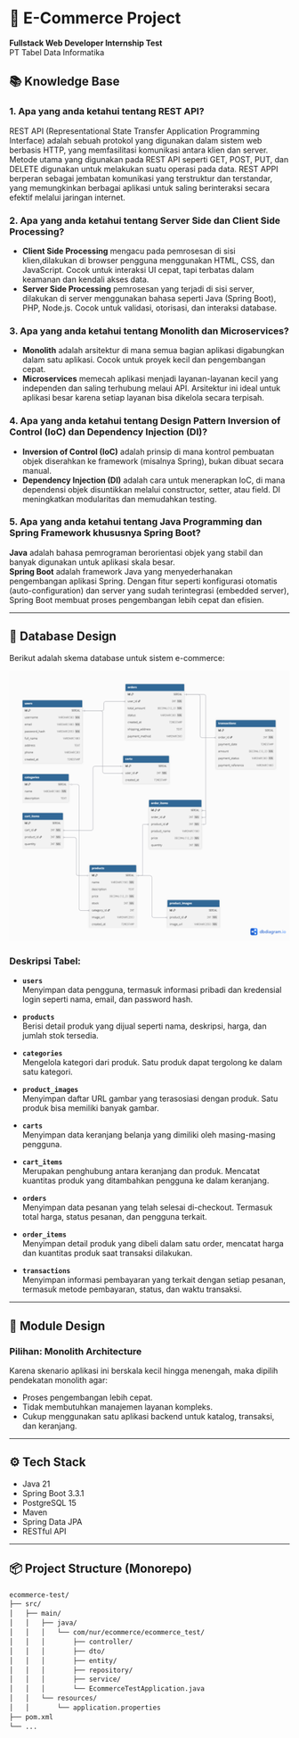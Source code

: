 # 🛒 E-Commerce Project  
**Fullstack Web Developer Internship Test**  
PT Tabel Data Informatika

## 📚 Knowledge Base

### 1. Apa yang anda ketahui tentang REST API?
REST API (Representational State Transfer Application Programming Interface) adalah sebuah protokol yang digunakan dalam sistem web berbasis HTTP, yang memfasilitasi komunikasi antara klien dan server. Metode utama yang digunakan pada REST API seperti GET, POST, PUT, dan DELETE digunakan untuk melakukan suatu operasi pada data. REST APPI berperan sebagai jembatan komunikasi yang terstruktur dan terstandar, yang memungkinkan berbagai aplikasi untuk saling berinteraksi secara efektif melalui jaringan internet.

### 2. Apa yang anda ketahui tentang Server Side dan Client Side Processing?
- **Client Side Processing** mengacu pada pemrosesan di sisi klien,dilakukan di browser pengguna menggunakan HTML, CSS, dan JavaScript. Cocok untuk interaksi UI cepat, tapi terbatas dalam keamanan dan kendali akses data.
- **Server Side Processing** pemrosesan yang terjadi di sisi server, dilakukan di server menggunakan bahasa seperti Java (Spring Boot), PHP, Node.js. Cocok untuk validasi, otorisasi, dan interaksi database.

### 3. Apa yang anda ketahui tentang Monolith dan Microservices?
- **Monolith** adalah arsitektur di mana semua bagian aplikasi digabungkan dalam satu aplikasi. Cocok untuk proyek kecil dan pengembangan cepat.  
- **Microservices** memecah aplikasi menjadi layanan-layanan kecil yang independen dan saling terhubung melaui API. Arsitektur ini ideal untuk aplikasi besar karena setiap layanan bisa dikelola secara terpisah.

### 4. Apa yang anda ketahui tentang Design Pattern Inversion of Control (IoC) dan Dependency Injection (DI)?
- **Inversion of Control (IoC)** adalah prinsip di mana kontrol pembuatan objek diserahkan ke framework (misalnya Spring), bukan dibuat secara manual.
- **Dependency Injection (DI)** adalah cara untuk menerapkan IoC, di mana dependensi objek disuntikkan melalui constructor, setter, atau field. DI meningkatkan modularitas dan memudahkan testing.

### 5. Apa yang anda ketahui tentang Java Programming dan Spring Framework khususnya Spring Boot?
**Java** adalah bahasa pemrograman berorientasi objek yang stabil dan banyak digunakan untuk aplikasi skala besar.  
**Spring Boot** adalah framework Java yang menyederhanakan pengembangan aplikasi Spring. Dengan fitur seperti konfigurasi otomatis (auto-configuration) dan server yang sudah terintegrasi (embedded server), Spring Boot membuat proses pengembangan lebih cepat dan efisien.

---

## 🧱 Database Design

Berikut adalah skema database untuk sistem e-commerce:

![Database Schema](DesainDatabase.png)

### Deskripsi Tabel:

- **`users`**  
  Menyimpan data pengguna, termasuk informasi pribadi dan kredensial login seperti nama, email, dan password hash.

- **`products`**  
  Berisi detail produk yang dijual seperti nama, deskripsi, harga, dan jumlah stok tersedia.

- **`categories`**  
  Mengelola kategori dari produk. Satu produk dapat tergolong ke dalam satu kategori.

- **`product_images`**  
  Menyimpan daftar URL gambar yang terasosiasi dengan produk. Satu produk bisa memiliki banyak gambar.

- **`carts`**  
  Menyimpan data keranjang belanja yang dimiliki oleh masing-masing pengguna.

- **`cart_items`**  
  Merupakan penghubung antara keranjang dan produk. Mencatat kuantitas produk yang ditambahkan pengguna ke dalam keranjang.

- **`orders`**  
  Menyimpan data pesanan yang telah selesai di-checkout. Termasuk total harga, status pesanan, dan pengguna terkait.

- **`order_items`**  
  Menyimpan detail produk yang dibeli dalam satu order, mencatat harga dan kuantitas produk saat transaksi dilakukan.

- **`transactions`**  
  Menyimpan informasi pembayaran yang terkait dengan setiap pesanan, termasuk metode pembayaran, status, dan waktu transaksi.

---

## 🧩 Module Design

### Pilihan: **Monolith Architecture**

Karena skenario aplikasi ini berskala kecil hingga menengah, maka dipilih pendekatan monolith agar:
- Proses pengembangan lebih cepat.
- Tidak membutuhkan manajemen layanan kompleks.
- Cukup menggunakan satu aplikasi backend untuk katalog, transaksi, dan keranjang.

---

## ⚙️ Tech Stack

- Java 21
- Spring Boot 3.3.1
- PostgreSQL 15
- Maven
- Spring Data JPA
- RESTful API

---

## 📦 Project Structure (Monorepo)

```bash
ecommerce-test/
├── src/
│   ├── main/
│   │   ├── java/
│   │   │   └── com/nur/ecommerce/ecommerce_test/
│   │   │       ├── controller/
│   │   │       ├── dto/
│   │   │       ├── entity/
│   │   │       ├── repository/
│   │   │       ├── service/
│   │   │       └── EcommerceTestApplication.java
│   │   └── resources/
│   │       └── application.properties
├── pom.xml
└── ...
